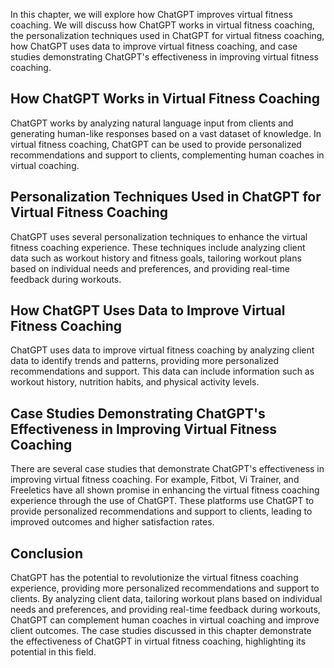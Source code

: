 

In this chapter, we will explore how ChatGPT improves virtual fitness coaching. We will discuss how ChatGPT works in virtual fitness coaching, the personalization techniques used in ChatGPT for virtual fitness coaching, how ChatGPT uses data to improve virtual fitness coaching, and case studies demonstrating ChatGPT's effectiveness in improving virtual fitness coaching.

How ChatGPT Works in Virtual Fitness Coaching
---------------------------------------------

ChatGPT works by analyzing natural language input from clients and generating human-like responses based on a vast dataset of knowledge. In virtual fitness coaching, ChatGPT can be used to provide personalized recommendations and support to clients, complementing human coaches in virtual coaching.

Personalization Techniques Used in ChatGPT for Virtual Fitness Coaching
-----------------------------------------------------------------------

ChatGPT uses several personalization techniques to enhance the virtual fitness coaching experience. These techniques include analyzing client data such as workout history and fitness goals, tailoring workout plans based on individual needs and preferences, and providing real-time feedback during workouts.

How ChatGPT Uses Data to Improve Virtual Fitness Coaching
---------------------------------------------------------

ChatGPT uses data to improve virtual fitness coaching by analyzing client data to identify trends and patterns, providing more personalized recommendations and support. This data can include information such as workout history, nutrition habits, and physical activity levels.

Case Studies Demonstrating ChatGPT's Effectiveness in Improving Virtual Fitness Coaching
----------------------------------------------------------------------------------------

There are several case studies that demonstrate ChatGPT's effectiveness in improving virtual fitness coaching. For example, Fitbot, Vi Trainer, and Freeletics have all shown promise in enhancing the virtual fitness coaching experience through the use of ChatGPT. These platforms use ChatGPT to provide personalized recommendations and support to clients, leading to improved outcomes and higher satisfaction rates.

Conclusion
----------

ChatGPT has the potential to revolutionize the virtual fitness coaching experience, providing more personalized recommendations and support to clients. By analyzing client data, tailoring workout plans based on individual needs and preferences, and providing real-time feedback during workouts, ChatGPT can complement human coaches in virtual coaching and improve client outcomes. The case studies discussed in this chapter demonstrate the effectiveness of ChatGPT in virtual fitness coaching, highlighting its potential in this field.
